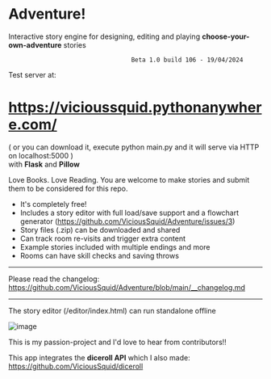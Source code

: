 # Adventure!

Interactive story engine for designing, editing and playing **choose-your-own-adventure** stories

                                      Beta 1.0 build 106 - 19/04/2024

Test server at: 
# https://vicioussquid.pythonanywhere.com/

( or you can download it, execute python main.py and it will serve via HTTP on localhost:5000 )  
with **Flask** and **Pillow**

Love Books. Love Reading. You are welcome to make stories and submit them to be considered for this repo.

* It's completely free!
* Includes a story editor with full load/save support and a flowchart generator (https://github.com/ViciousSquid/Adventure/issues/3)
* Story files (.zip) can be downloaded and shared
* Can track room re-visits and trigger extra content
* Example stories included with multiple endings and more
* Rooms can have skill checks and saving throws
_____
Please read the changelog: https://github.com/ViciousSquid/Adventure/blob/main/__changelog.md
_____
The story editor (/editor/index.html) can run standalone offline

![image](https://github.com/ViciousSquid/Adventure/assets/161540961/cb68171e-2d97-42d7-a6d3-68463d241ab5)


This is my passion-project and I'd love to hear from contributors!!


This app integrates the **diceroll API** which I also made: https://github.com/ViciousSquid/diceroll

